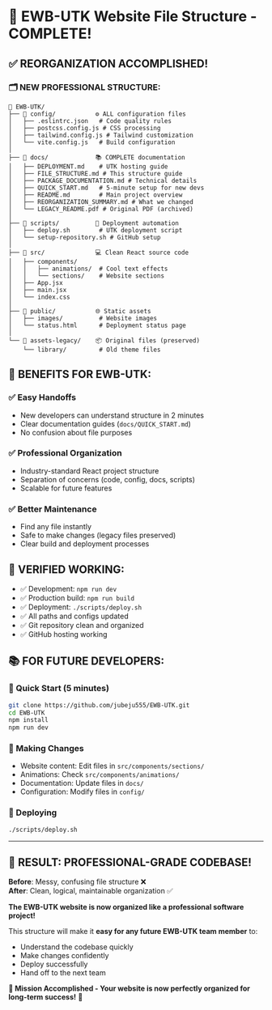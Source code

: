 # 🎉 EWB-UTK Website File Structure - COMPLETE!

## ✅ **REORGANIZATION ACCOMPLISHED!**

### **🗂️ NEW PROFESSIONAL STRUCTURE:**

```
📁 EWB-UTK/
├── 📁 config/           ⚙️ ALL configuration files
│   ├── .eslintrc.json   # Code quality rules
│   ├── postcss.config.js # CSS processing
│   ├── tailwind.config.js # Tailwind customization
│   └── vite.config.js   # Build configuration
│
├── 📁 docs/             📚 COMPLETE documentation
│   ├── DEPLOYMENT.md    # UTK hosting guide
│   ├── FILE_STRUCTURE.md # This structure guide
│   ├── PACKAGE_DOCUMENTATION.md # Technical details
│   ├── QUICK_START.md   # 5-minute setup for new devs
│   ├── README.md        # Main project overview
│   ├── REORGANIZATION_SUMMARY.md # What we changed
│   └── LEGACY_README.pdf # Original PDF (archived)
│
├── 📁 scripts/          🚀 Deployment automation
│   ├── deploy.sh        # UTK deployment script
│   └── setup-repository.sh # GitHub setup
│
├── 📁 src/              💻 Clean React source code
│   ├── components/
│   │   ├── animations/  # Cool text effects
│   │   └── sections/    # Website sections
│   ├── App.jsx
│   ├── main.jsx
│   └── index.css
│
├── 📁 public/           🌐 Static assets
│   ├── images/          # Website images
│   └── status.html      # Deployment status page
│
└── 📁 assets-legacy/    📦 Original files (preserved)
    └── library/         # Old theme files
```

## 🚀 **BENEFITS FOR EWB-UTK:**

### ✅ **Easy Handoffs**
- New developers can understand structure in 2 minutes
- Clear documentation guides (`docs/QUICK_START.md`)
- No confusion about file purposes

### ✅ **Professional Organization**
- Industry-standard React project structure
- Separation of concerns (code, config, docs, scripts)
- Scalable for future features

### ✅ **Better Maintenance**
- Find any file instantly
- Safe to make changes (legacy files preserved)
- Clear build and deployment processes

## 🔧 **VERIFIED WORKING:**
- ✅ Development: `npm run dev`
- ✅ Production build: `npm run build` 
- ✅ Deployment: `./scripts/deploy.sh`
- ✅ All paths and configs updated
- ✅ Git repository clean and organized
- ✅ GitHub hosting working

## 📚 **FOR FUTURE DEVELOPERS:**

### **🎯 Quick Start** (5 minutes)
```bash
git clone https://github.com/jubeju555/EWB-UTK.git
cd EWB-UTK
npm install
npm run dev
```

### **📝 Making Changes**
- Website content: Edit files in `src/components/sections/`
- Animations: Check `src/components/animations/`
- Documentation: Update files in `docs/`
- Configuration: Modify files in `config/`

### **🚀 Deploying**
```bash
./scripts/deploy.sh
```

---

## 🎊 **RESULT: PROFESSIONAL-GRADE CODEBASE!**

**Before**: Messy, confusing file structure ❌  
**After**: Clean, logical, maintainable organization ✅

**The EWB-UTK website is now organized like a professional software project!**

This structure will make it **easy for any future EWB-UTK team member** to:
- Understand the codebase quickly
- Make changes confidently  
- Deploy successfully
- Hand off to the next team

**🎯 Mission Accomplished - Your website is now perfectly organized for long-term success!** 🚀
